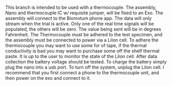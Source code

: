 This branch is intended to be used with a thermocouple. The assembly, Nano and thermocouple IC w/ requisite jumper, will be fixed to an Exo. The assembly will connect to the
Biomotum phone app. The data will only stream when the trial is active. Only one of the real time signals will be populated, the others will be zero. The value being sent will
be in degrees Fahrenheit. The Thermocouple must be adhered to the test specimen, and the assembly must be connected to power via a LiIon cell. To adhere the thermocouple you may want to use some for of tape, if the thermal conductivity is bad you may want to purchase some off the shelf thermal paste. It is up to the user to monitor the state of the LiIon cell. After data collection the battery voltage should be tested. To charge the battery simply plug the nano into a usb port. To turn off the system, unplug the LiIon cell. I recommend that you first connect a phone to the thermocouple unit, and then power on the exo and connect to it.  
